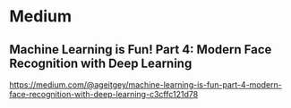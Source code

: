 # Medium #

## Machine Learning is Fun! Part 4: Modern Face Recognition with Deep Learning ##

https://medium.com/@ageitgey/machine-learning-is-fun-part-4-modern-face-recognition-with-deep-learning-c3cffc121d78

